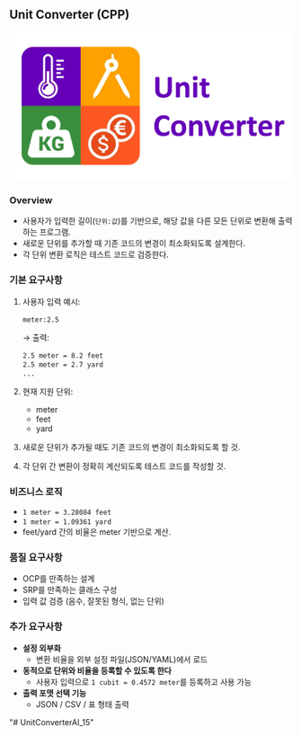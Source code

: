 
## Unit Converter (CPP)
![unit-converter](./unit-converter.jpg)
### Overview
- 사용자가 입력한 길이(`단위:값`)를 기반으로, 해당 값을 다른 모든 단위로 변환해 출력하는 프로그램.
- 새로운 단위를 추가할 때 기존 코드의 변경이 최소화되도록 설계한다.
- 각 단위 변환 로직은 테스트 코드로 검증한다.

### 기본 요구사항
1. 사용자 입력 예시:
   ```
   meter:2.5
   ```
   → 출력:
   ```
   2.5 meter = 8.2 feet
   2.5 meter = 2.7 yard
   ...
   ```

2. 현재 지원 단위:
   - meter
   - feet
   - yard

3. 새로운 단위가 추가될 때도 기존 코드의 변경이 최소화되도록 할 것.

4. 각 단위 간 변환이 정확히 계산되도록 테스트 코드를 작성할 것.

### 비즈니스 로직
- `1 meter = 3.28084 feet`
- `1 meter = 1.09361 yard`
- feet/yard 간의 비율은 meter 기반으로 계산.

### 품질 요구사항
- OCP를 만족하는 설계
- SRP를 만족하는 클래스 구성
- 입력 값 검증 (음수, 잘못된 형식, 없는 단위)

### 추가 요구사항
- **설정 외부화**
   - 변환 비율을 외부 설정 파일(JSON/YAML)에서 로드
- **동적으로 단위와 비율을 등록할 수 있도록 한다**
   - 사용자 입력으로 `1 cubit = 0.4572 meter`를 등록하고 사용 가능
- **출력 포맷 선택 기능** 
   - JSON / CSV / 표 형태 출력


"# UnitConverterAI_15" 
